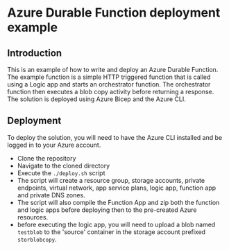 # Azure Durable Function deployment example

## Introduction

This is an example of how to write and deploy an Azure Durable Function. The example function is a simple HTTP triggered function that is called using a Logic app and starts an orchestrator function. The orchestrator function then executes a blob copy activity before returning a response. The solution is deployed using Azure Bicep and the Azure CLI.

## Deployment

To deploy the solution, you will need to have the Azure CLI installed and be logged in to your Azure account.

- Clone the repository
- Navigate to the cloned directory
- Execute the `./deploy.sh` script
- The script will create a resource group, storage accounts, private endpoints, virtual network, app service plans, logic app, function app and private DNS zones.
- The script will also compile the Function App and zip both the function and logic apps before deploying then to the pre-created Azure resources.
- before executing the logic app, you will need to upload a blob named `testblob` to the 'source' container in the storage account prefixed `storblobcopy`.
